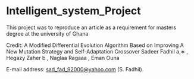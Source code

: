 # Intelligent_system_Project
This project was to reproduce an article as a requirement for masters degree at the university of Ghana 

Credit:
A Modified Differential Evolution Algorithm Based on Improving
A New Mutation Strategy and Self-Adaptation Crossover
Sadeer Fadhil a,∗
, Hegazy Zaher b
, Naglaa Ragaaa
, Eman Ouna

E-mail address: sad_fad_92000@yahoo.com (S. Fadhil).
